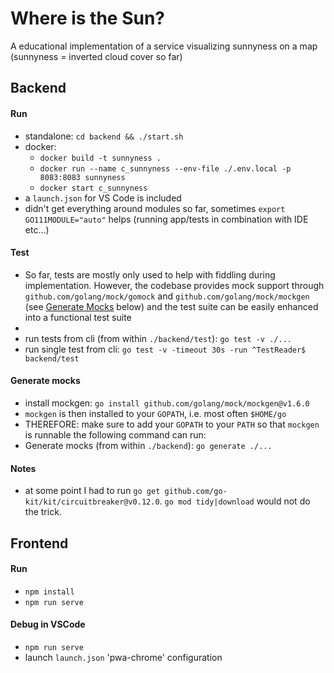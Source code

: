 # Where is the Sun?
A educational implementation of a service visualizing sunnyness on a map (sunnyness = inverted cloud cover so far)

## Backend
#### Run
- standalone: `cd backend && ./start.sh`
- docker:
    - `docker build -t sunnyness .`
    - `docker run --name c_sunnyness --env-file ./.env.local -p 8083:8083 sunnyness`
    - `docker start c_sunnyness`
- a `launch.json` for VS Code is included
- didn't get everything around modules so far, sometimes `export GO111MODULE="auto"` helps (running app/tests in combination with IDE etc...)

#### Test
- So far, tests are mostly only used to help with fiddling during implementation. However, the codebase provides mock support through `github.com/golang/mock/gomock` and `github.com/golang/mock/mockgen` (see [Generate Mocks](#generate-mocks) below) and the test suite can be easily enhanced into a functional test suite
- 
- run tests from cli (from within `./backend/test`): `go test -v ./...`
- run single test from cli: `go test -v -timeout 30s -run ^TestReader$ backend/test`

#### Generate mocks
- install mockgen: `go install github.com/golang/mock/mockgen@v1.6.0`
- `mockgen` is then installed to your `GOPATH`, i.e. most often `$HOME/go`
- THEREFORE: make sure to add your `GOPATH` to your `PATH` so that `mockgen` is runnable the following command can run:
- Generate mocks (from within `./backend`): `go generate ./...`

#### Notes
- at some point I had to run `go get github.com/go-kit/kit/circuitbreaker@v0.12.0`. `go mod tidy|download` would not do the trick.

## Frontend
#### Run
- `npm install`
- `npm run serve`

#### Debug in VSCode
- `npm run serve`
- launch `launch.json` 'pwa-chrome' configuration